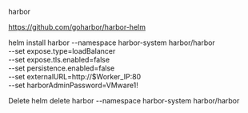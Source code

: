 harbor


https://github.com/goharbor/harbor-helm



helm install harbor --namespace harbor-system harbor/harbor \
  --set expose.type=loadBalancer \
  --set expose.tls.enabled=false \
  --set persistence.enabled=false \
  --set externalURL=http://$Worker_IP:80 \
  --set harborAdminPassword=VMware1!


Delete
helm delete harbor --namespace harbor-system harbor/harbor

